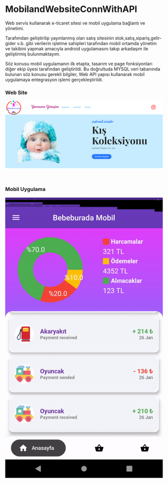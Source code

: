# MobilandWebsiteConnWithAPI
Web servis kullanarak e-ticaret sitesi ve mobil uygulama bağlantı ve yönetimi.

Tarafımdan geliştirilip yayınlanmış olan satış sitesinin stok,satış,sipariş,gelir-gider v.b. gibi verilerin işletme sahipleri tarafından mobil ortamda yönetim ve takibini yapmak amacıyla android uygulamasını takıp arkadaşım ile geliştirmiş bulunmaktayım.

Söz konusu mobil uygulamanın ilk etapta, tasarım ve page fonksiyonları diğer ekip üyesi tarafından geliştirildi. Bu doğrultuda MYSQL veri tabanında bulunan söz konusu gerekli bilgiler, Web API yapısı kullanarak mobil uygulamaya entegrasyon işlemi gerçekleştirildi.

<h3>Web Site</h3>

![](ScreenWeb.png)
<br>

<br>

<h3>Mobil Uygulama</h3>

![](ScreenRec.gif)
